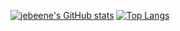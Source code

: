 [![jebeene's GitHub stats](https://github-readme-stats.vercel.app/api?username=jebeene&count_private=true&show_icons=true&theme=github_dark)](https://github.com/jebeene/github-readme-stats) [![Top Langs](https://github-readme-stats.vercel.app/api/top-langs/?username=jebeene&layout=compact)](https://github.com/jebeene/github-readme-stats)
